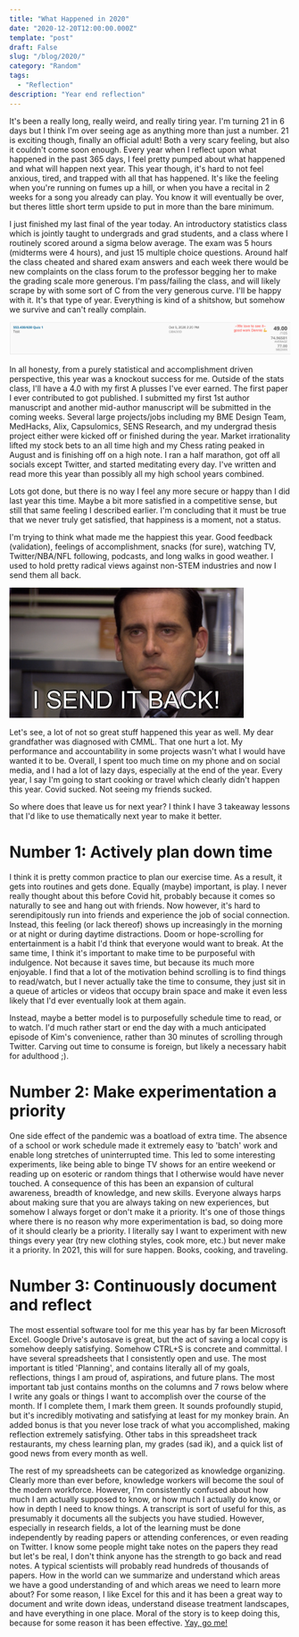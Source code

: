 ```yaml
---
title: "What Happened in 2020"
date: "2020-12-20T12:00:00.000Z"
template: "post"
draft: False
slug: "/blog/2020/"
category: "Random"
tags:
  - "Reflection"
description: "Year end reflection"
---
```


It's been a really long, really weird, and really tiring year. I'm turning 21 in 6 days but I think I'm over seeing age as anything more than just a number. 21 is exciting though, finally an official adult! Both a very scary feeling, but also it couldn't come soon enough. Every year when I reflect upon what happened in the past 365 days, I feel pretty pumped about what happened and what will happen next year. This year though, it's hard to not feel anxious, tired, and trapped with all that has happened. It's like the feeling when you're running on fumes up a hill, or when you have a recital in 2 weeks for a song you already can play. You know it will eventually be over, but theres little short term upside to put in more than the bare minimum.

I just finished my last final of the year today. An introductory statistics class which is jointly taught to undergrads and grad students, and a class where I routinely scored around a sigma below average. The exam was 5 hours (midterms were 4 hours), and just 15 multiple choice questions. Around half the class cheated and shared exam answers and each week there would be new complaints on the class forum to the professor begging her to make the grading scale more generous. I'm pass/failing the class, and will likely scrape by with some sort of C from the very generous curve. I'll be happy with it. It's that type of year. Everything is kind of a shitshow, but somehow we survive and can't really complain.

![Lets get it](test_score.jpg "Lets get it")

In all honesty, from a purely statistical and accomplishment driven perspective, this year was a knockout success for me. Outside of the stats class, I'll have a 4.0 with my first A plusses I've ever earned. The first paper I ever contributed to got published. I submitted my first 1st author manuscript and another mid-author manuscript will be submitted in the coming weeks. Several large projects/jobs including my BME Design Team, MedHacks, Alix, Capsulomics, SENS Research, and my undergrad thesis project either were kicked off or finished during the year. Market irrationality lifted my stock bets to an all time high and my Chess rating peaked in August and is finishing off on a high note. I ran a half marathon, got off all socials except Twitter, and started meditating every day. I've written and read more this year than possibly all my high school years combined.

Lots got done, but there is no way I feel any more secure or happy than I did last year this time. Maybe a bit more satisfied in a competitive sense, but still that same feeling I described earlier. I'm concluding that it must be true that we never truly get satisfied, that happiness is a moment, not a status.

I'm trying to think what made me the happiest this year. Good feedback (validation), feelings of accomplishment, snacks (for sure), watching TV, Twitter/NBA/NFL following, podcasts, and long walks in good weather. I used to hold pretty radical views against non-STEM industries and now I send them all back.   

![Send it Back!](send-it-back.jpg "Send it Back!")

Let's see, a lot of not so great stuff happened this year as well. My dear grandfather was diagnosed with CMML. That one hurt a lot. My performance and accountability in some projects wasn't what I would have wanted it to be. Overall, I spent too much time on my phone and on social media, and I had a lot of lazy days, especially at the end of the year. Every year, I say I'm going to start cooking or travel which clearly didn't happen this year. Covid sucked. Not seeing my friends sucked.

So where does that leave us for next year? I think I have 3 takeaway lessons that I'd like to use thematically next year to make it better.

# Number 1: Actively plan down time

I think it is pretty common practice to plan our exercise time. As a result, it gets into routines and gets done. Equally (maybe) important, is play. I never really thought about this before Covid hit, probably because it comes so naturally to see and hang out with friends. Now however, it's hard to serendipitously run into friends and experience the job of social connection. Instead, this feeling (or lack thereof) shows up increasingly in the morning or at night or during daytime distractions. Doom or hope-scrolling for entertainment is a habit I'd think that everyone would want to break. At the same time, I think it's important to make time to be purposeful with indulgence. Not because it saves time, but because its much more enjoyable. I find that a lot of the motivation behind scrolling is to find things to read/watch, but I never actually take the time to consume, they just sit in a queue of articles or videos that occupy brain space and make it even less likely that I'd ever eventually look at them again.

Instead, maybe a better model is to purposefully schedule time to read, or to watch. I'd much rather start or end the day with a much anticipated episode of Kim's convenience, rather than 30 minutes of scrolling through Twitter. Carving out time to consume is foreign, but likely a necessary habit for adulthood ;).

# Number 2: Make experimentation a priority

One side effect of the pandemic was a boatload of extra time. The absence of a school or work schedule made it extremely easy to 'batch' work and enable long stretches of uninterrupted time. This led to some interesting experiments, like being able to binge TV shows for an entire weekend or reading up on esoteric or random things that I otherwise would have never touched. A consequence of this has been an expansion of cultural awareness, breadth of knowledge, and new skills. Everyone always harps about making sure that you are always taking on new experiences, but somehow I always forget or don't make it a priority. It's one of those things where there is no reason why more experimentation is bad, so doing more of it should clearly be a priority. I literally say I want to experiment with new things every year (try new clothing styles, cook more, etc.) but never make it a priority. In 2021, this will for sure happen. Books, cooking, and traveling.

# Number 3: Continuously document and reflect

The most essential software tool for me this year has by far been Microsoft Excel. Google Drive's autosave is great, but the act of saving a local copy is somehow deeply satisfying. Somehow CTRL+S is concrete and committal. I have several spreadsheets that I consistently open and use. The most important is titled 'Planning', and contains literally all of my goals, reflections, things I am proud of, aspirations, and future plans. The most important tab just contains months on the columns and 7 rows below where I write any goals or things I want to accomplish over the course of the month. If I complete them, I mark them green. It sounds profoundly stupid, but it's incredibly motivating and satisfying at least for my monkey brain. An added bonus is that you never lose track of what you accomplished, making reflection extremely satisfying. Other tabs in this spreadsheet track restaurants, my chess learning plan, my grades (sad ik), and a quick list of good news from every month as well.

The rest of my spreadsheets can be categorized as knowledge organizing. Clearly more than ever before, knowledge workers will become the soul of the modern workforce. However, I'm consistently confused about how much I am actually supposed to know, or how much I actually do know, or how in depth I need to know things. A transcript is sort of useful for this, as presumably it documents all the subjects you have studied. However, especially in research fields, a lot of the learning must be done independently by reading papers or attending conferences, or even reading on Twitter. I know some people might take notes on the papers they read but let's be real, I don't think anyone has the strength to go back and read notes. A typical scientists will probably read hundreds of thousands of papers. How in the world can we summarize and understand which areas we have a good understanding of and which areas we need to learn more about? For some reason, I like Excel for this and it has been a great way to document and write down ideas, understand disease treatment landscapes, and have everything in one place. Moral of the story is to keep doing this, because for some reason it has been effective. [Yay, go me!](https://twitter.com/SASBurnerAcct/status/1336818455455129600)
